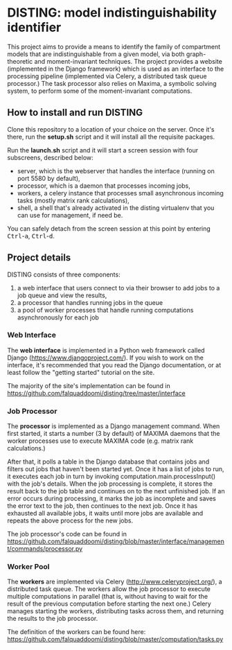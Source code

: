DISTING: model indistinguishability identifier
====

This project aims to provide a means to identify the family of compartment models that are indistinguishable from a given model, via both graph-theoretic and moment-invariant techniques. The project provides a website (implemented in the Django framework) which is used as an interface to the processing pipeline (implemented via Celery, a distributed task queue processor.) The task processor also relies on Maxima, a symbolic solving system, to perform some of the moment-invariant computations.

## How to install and run DISTING

Clone this repository to a location of your choice on the server. Once it's there, run the **setup.sh** script and it will install all the requisite packages.

Run the **launch.sh** script and it will start a screen session with four subscreens, described below:

- server, which is the webserver that handles the interface (running on port 5580 by default),
- processor, which is a daemon that processes incoming jobs,
- workers, a celery instance that processes small asynchronous incoming tasks (mostly matrix rank calculations),
- shell, a shell that's already activated in the disting virtualenv that you can use for management, if need be.

You can safely detach from the screen session at this point by entering <kbd>Ctrl</kbd>-<kbd>a</kbd>, <kbd>Ctrl</kbd>-<kbd>d</kbd>.

## Project details

DISTING consists of three components:
1. a web interface that users connect to via their browser to add jobs to a job queue and view the results,
2. a processor that handles running jobs in the queue
3. a pool of worker processes that handle running computations asynchronously for each job

### Web Interface
The **web interface** is implemented in a Python web framework called Django (https://www.djangoproject.com/). If you wish to work on the interface, it's recommended that you read the Django documentation, or at least follow the "getting started" tutorial on the site.

The majority of the site's implementation can be found in
https://github.com/falquaddoomi/disting/tree/master/interface

### Job Processor
The **processor** is implemented as a Django management command. When first started, it starts a number (3 by default) of MAXIMA daemons that the worker processes use to execute MAXIMA code (e.g. matrix rank calculations.)

After that, it polls a table in the Django database that contains jobs and filters out jobs that haven't been started yet. Once it has a list of jobs to run, it executes each job in turn by invoking computation.main.processInput() with the job's details. When the job processing is complete, it stores the result back to the job table and continues on to the next unfinished job. If an error occurs during processing, it marks the job as incomplete and saves the error text to the job, then continues to the next job. Once it has exhausted all available jobs, it waits until more jobs are available and repeats the above process for the new jobs.

The job processor's code can be found in https://github.com/falquaddoomi/disting/blob/master/interface/management/commands/processor.py

### Worker Pool

The **workers** are implemented via Celery (http://www.celeryproject.org/), a distributed task queue. The workers allow the job processor to execute multiple computations in parallel (that is, without having to wait for the result of the previous computation before starting the next one.) Celery manages starting the workers, distributing tasks across them, and returning the results to the job processor.

The definition of the workers can be found here:
https://github.com/falquaddoomi/disting/blob/master/computation/tasks.py
